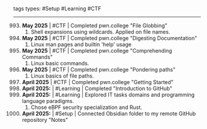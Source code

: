  tags types: #Setup #Learning #CTF

---

993. **May 2025** | #CTF |  Completed pwn.college "File Globbing"
     1. Shell expansions using wildcards. Applied on file names.
994. **May 2025** | #CTF |  Completed pwn.college "Digesting Documentation"
     1. Linux man pages and builtin 'help' usage
995. **May 2025** | #CTF |  Completed pwn.college "Comprehending Commands"
     1. Linux basic commands.
996. **May 2025** | #CTF |  Completed pwn.college "Pondering paths"
     1. Linux basics of file paths.
997. **April 2025** | #CTF | Completed pwn.college "Getting Started"
998. **April 2025:** | #Learning | Completed "Introduction to GitHub"
999. **April 2025:** | #Learning | Explored IT tasks domains and programming language paradigms.
     1. Chose eBPF security specialization and Rust.
1000. **April 2025:** | #Setup | Connected Obsidian folder to my remote GitHub repository "Notes"